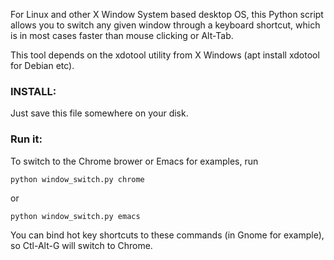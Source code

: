 
For Linux and other X Window System based desktop OS, this Python script allows you to switch any given window through a keyboard shortcut, which is in most cases faster than mouse clicking or Alt-Tab.

This tool depends on the xdotool utility from X Windows (apt install xdotool for Debian etc).

### INSTALL:

Just save this file somewhere on your disk.

### Run it:

To switch to the Chrome brower  or Emacs for examples, run

```console
python window_switch.py chrome
```

or

```console
python window_switch.py emacs
```

You can bind hot key shortcuts to these commands (in Gnome for example), so Ctl-Alt-G will switch to Chrome.
